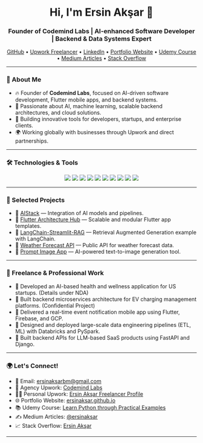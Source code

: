 <h1 align="center">Hi, I'm Ersin Akşar 👋</h1>
<h3 align="center">Founder of Codemind Labs | AI-enhanced Software Developer | Backend & Data Systems Expert</h3>

<p align="center">
  <a href="https://github.com/ersinaksar" target="_blank">GitHub</a> •
  <a href="https://www.upwork.com/freelancers/ersinaksar?mp_source=share" target="_blank">Upwork Freelancer</a> •
  <a href="https://www.linkedin.com/in/ersinaksar/" target="_blank">LinkedIn</a> •
  <a href="https://ersinaksar.com/" target="_blank">Portfolio Website</a> •
  <a href="https://www.udemy.com/course/python-ornekleri/?referralCode=1F7234B1F56ED31C7AA3" target="_blank">Udemy Course</a> •
  <a href="https://medium.com/@ersinaksar" target="_blank">Medium Articles</a> •
  <a href="https://stackoverflow.com/users/10723329/ersin-ak%C5%9Far" target="_blank">Stack Overflow</a>
</p>

---

### 🚀 About Me

- 🔥 Founder of **Codemind Labs**, focused on AI-driven software development, Flutter mobile apps, and backend systems.
- 🧠 Passionate about AI, machine learning, scalable backend architectures, and cloud solutions.
- 🚀 Building innovative tools for developers, startups, and enterprise clients.
- 🌍 Working globally with businesses through Upwork and direct partnerships.

---

### 🛠️ Technologies & Tools

<p align="center">
  <img src="https://img.shields.io/badge/Python-3776AB?style=for-the-badge&logo=python&logoColor=white" />
  <img src="https://img.shields.io/badge/Django-092E20?style=for-the-badge&logo=django&logoColor=white" />
  <img src="https://img.shields.io/badge/FastAPI-009688?style=for-the-badge&logo=fastapi&logoColor=white" />
  <img src="https://img.shields.io/badge/Flutter-02569B?style=for-the-badge&logo=flutter&logoColor=white" />
  <img src="https://img.shields.io/badge/Firebase-FFCA28?style=for-the-badge&logo=firebase&logoColor=black" />
  <img src="https://img.shields.io/badge/Google Cloud-4285F4?style=for-the-badge&logo=googlecloud&logoColor=white" />
  <img src="https://img.shields.io/badge/PostgreSQL-336791?style=for-the-badge&logo=postgresql&logoColor=white" />
  <img src="https://img.shields.io/badge/Redis-DC382D?style=for-the-badge&logo=redis&logoColor=white" />
  <img src="https://img.shields.io/badge/AWS-FF9900?style=for-the-badge&logo=amazonaws&logoColor=white" />
  <img src="https://img.shields.io/badge/Docker-2496ED?style=for-the-badge&logo=docker&logoColor=white" />
</p>

---

### 📂 Selected Projects

- 🔹 [AIStack](https://github.com/ersinaksar/AIStack) — Integration of AI models and pipelines.
- 🔹 [Flutter Architecture Hub](https://github.com/ersinaksar/flutter_architecture_hub) — Scalable and modular Flutter app templates.
- 🔹 [LangChain-Streamlit-RAG](https://github.com/ersinaksar/LangChain-Streamlit-RAG) — Retrieval Augmented Generation example with LangChain.
- 🔹 [Weather Forecast API](https://github.com/ersinaksar/Weather-Forecast-API) — Public API for weather forecast data.
- 🔹 [Prompt Image App](https://github.com/ersinaksar/prompt-image-app) — AI-powered text-to-image generation tool.

---

### 🧩 Freelance & Professional Work

- 🔹 Developed an AI-based health and wellness application for US startups. (Details under NDA)
- 🔹 Built backend microservices architecture for EV charging management platforms. (Confidential Project)
- 🔹 Delivered a real-time event notification mobile app using Flutter, Firebase, and GCP.
- 🔹 Designed and deployed large-scale data engineering pipelines (ETL, ML) with Databricks and PySpark.
- 🔹 Built backend APIs for LLM-based SaaS products using FastAPI and Django.

---

### 🌍 Let's Connect!

- 📧 Email: [ersinaksarbm@gmail.com](mailto:ersinaksarbm@gmail.com)
- 💼 Agency Upwork: [Codemind Labs](https://www.upwork.com/agencies/1915717354727224631/)
- 🧑‍💻 Personal Upwork: [Ersin Akşar Freelancer Profile](https://www.upwork.com/freelancers/ersinaksar?mp_source=share)
- 🌐 Portfolio Website: [ersinaksar.github.io](https://ersinaksar.github.io/)
- 📚 Udemy Course: [Learn Python through Practical Examples](https://www.udemy.com/course/python-ornekleri/?referralCode=1F7234B1F56ED31C7AA3)
- ✍️ Medium Articles: [@ersinaksar](https://medium.com/@ersinaksar)
- 📈 Stack Overflow: [Ersin Akşar](https://stackoverflow.com/users/10723329/ersin-ak%C5%9Far)

---
